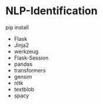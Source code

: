 # NLP-Identification

pip install<br>
- Flask<br>
- Jinja2<br>
- werkzeug<br>
- Flask-Session<br>
- pandas<br>
- transformers<br>
- gensim<br>
- nltk<br>
- textblob<br>
- spacy<br>
